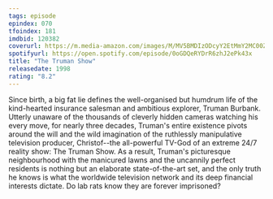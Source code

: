 ```yaml
---
tags: episode
epindex: 070
tfoindex: 181
imdbid: 120382
coverurl: https://m.media-amazon.com/images/M/MV5BMDIzODcyY2EtMmY2MC00ZWVlLTgwMzAtMjQwOWUyNmJjNTYyXkEyXkFqcGdeQXVyNDk3NzU2MTQ@._V1_SY300_CR0,0,202,300_.jpg
spotifyurl: https://open.spotify.com/episode/0oGDQeRYDrR6zhJ2ePk43x
title: "The Truman Show"
releasedate: 1998
rating: "8.2"
---
```


Since birth, a big fat lie defines the well-organised but humdrum life of the kind-hearted insurance salesman and ambitious explorer, Truman Burbank. Utterly unaware of the thousands of cleverly hidden cameras watching his every move, for nearly three decades, Truman's entire existence pivots around the will and the wild imagination of the ruthlessly manipulative television producer, Christof--the all-powerful TV-God of an extreme 24/7 reality show: The Truman Show. As a result, Truman's picturesque neighbourhood with the manicured lawns and the uncannily perfect residents is nothing but an elaborate state-of-the-art set, and the only truth he knows is what the worldwide television network and its deep financial interests dictate. Do lab rats know they are forever imprisoned?
